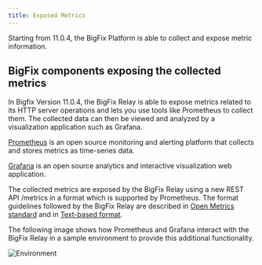 ```yaml
---
title: Exposed Metrics
---
```


Starting from 11.0.4, the BigFix Platform is able to collect and expose metric information.

## BigFix components exposing the collected metrics
In Bigfix Version 11.0.4, the BigFix Relay is able to expose metrics related to its HTTP server operations and lets you use tools like Prometheus to collect them. The collected data can then be viewed and analyzed by a visualization application such as Grafana.

[Prometheus](https://prometheus.io) is an open source monitoring and alerting platform that collects and stores metrics as time-series data.

[Grafana](https://grafana.com/grafana/) is an open source analytics and interactive visualization web application.

The collected metrics are exposed by the BigFix Relay using a new REST API /metrics in a format which is supported by Prometheus. The format guidelines followed by the BigFix Relay are described in [Open Metrics standard](https://openmetrics.io/) and in [Text-based format](https://prometheus.io/docs/instrumenting/exposition_formats/#text-based-format).

The following image shows how Prometheus and Grafana interact with the BigFix Relay in a sample environment to provide this additional functionality.

![Environment](/static/img/metrics.png)
